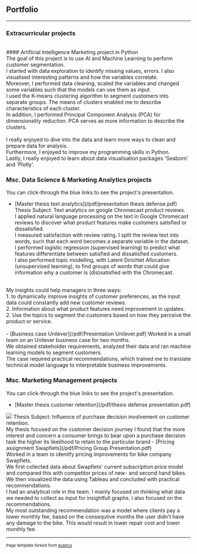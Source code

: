 ## Portfolio

---

### Extracurricular projects
<br>
#### Artificial Intelligence Marketing project in Python <br>
The goal of this project is to use AI and Machine Learning to perform customer segmentation. <br>
I started with data exploration to identify missing values, errors. I also visualised interesting patterns and how the variables correlate. <br>
Moreover, I performed data cleaning, scaled the variables and changed some variables such that the models can use them as input. <br>
I used the K-means clustering algorithm to segment customers into separate groups. The means of clusters enabled me to describe characteristics of each cluster. <br>
In addition, I performed Principal Component Analysis (PCA) for dimensionality reduction. PCA serves as more information to describe the clusters. <br>
<br>
I really enjoyed to dive into the data and learn more ways to clean and prepare data for analysis. <br>
Furthermore, I enjoyed to improve my programming skills in Python. <br>
Lastly, I really enjoyed to learn about data visualisation packages 'Seaborn' and 'Plotly'. <br>

### Msc. Data Science & Marketing Analytics projects
You can click-through the blue links to see the project's presentation.
<br>
- [Master thesis text analytics](/pdf/presentation thesis defense.pdf) <br>
Thesis Subject: Text analytics on google Chromecast product reviews. <br>
I applied natural language processing on the text in Google Chromecast reviews to discover what product features make customers satisfied or dissatisfied. <br>
I measured satisfaction with review rating. I split the review text into words, such that each word becomes a separate variable in the dataset. <br>
I performed logistic regression (supervised learning) to predict what features differentiate between satisfied and dissatisfied customers. <br>
I also performed topic modelling, with Latent Dirichlet Allocation (unsupervised learning), to find groups of words that could give information why a customer is (dis)satisfied with the Chromecast. <br>
<br>
My insights could help managers in three ways: <br>
1. to dynamically improve insights of customer preferences, as the input data could constantly add new customer reviews. <br>
2. Information about what product features need improvement in updates. <br>
2. Use the topics to segment the customers based on how they perceive the product or service. <br>
<br>
- [Business case Unilever](/pdf/Presentation Unilever.pdf)
Worked in a small team on an Unilever business case for two months. <br>
We obtained stakeholder requirements, analyzed their data and ran machine learning models to segment customers. <br>
The case required practical recommendations, which trained me to translate technical model language to interpretable business improvements. <br>

### Msc. Marketing Management projects
You can click-through the blue links to see the project's presentation.
<br>
- [Master thesis customer retention](/pdf/thesis defense presentation.pdf) <br>
<img src="/images/customer decision journey.jpeg?raw=true"/>
Thesis Subject: Influence of purchase decision involvement on customer retention. <br>
My thesis focused on the customer decision journey
I found that the more interest and concern a consumer brings to bear upon a purchase decision task the higher its likelihood to retain to the particular brand
- [Pricing assignment Swapfiets](/pdf/Pricing Group Presentation.pdf) <br>
Worked in a team to identify pricing improvements for bike company Swapfiets. <br>
We first collected data about Swapfiets' current subscription price model and compared this with competitor prices of new- and second hand bikes. <br>
We then visualized the data using Tableau and concluded with practical recommendations. <br>
I had an analytical role in the team. I mainly focused on thinking what data we needed to collect as input for insightfull graphs. I also focused on the recommendations. <br>
My most outstanding recommendation was a model where clients pay a lower monthly fee, based on the consequtive months the user didn't have any damage to the bike.
This would result in lower repair cost and lower monthly fee. <br>

---
<p style="font-size:11px">Page template forked from <a href="https://github.com/evanca/quick-portfolio">evanca</a></p>
<!-- Remove above link if you don't want to attibute -->
